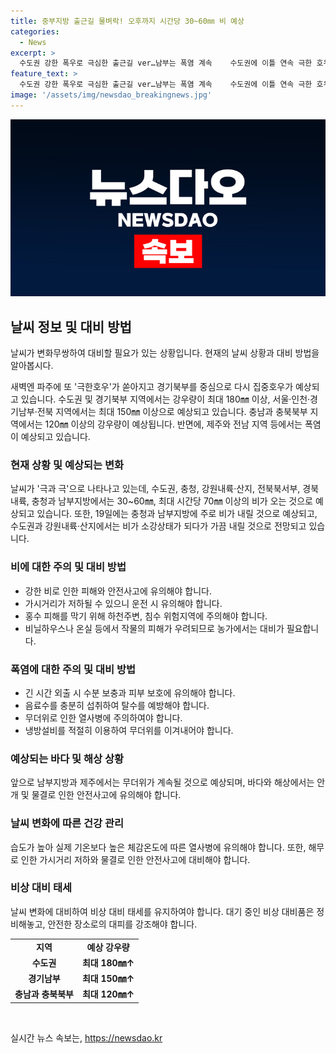 ```yaml
---
title: 중부지방 출근길 물벼락! 오후까지 시간당 30~60㎜ 비 예상
categories:
  - News
excerpt: >
  수도권 강한 폭우로 극심한 출근길 ver…남부는 폭염 계속    수도권에 이틀 연속 극한 호우가 몰아쳤다. 경기북부를 중심으로 17일에도 집중호우가 쏟아졌고, 18일에도 호우가 계속되면서 출근길은 큰 피해를 입었다. 경기 파주는 전날부터 이날 새벽까지 총 350.2mm의 폭우가 쏟아졌다. 현재는 호우가 경기남부와 충남북부로 옮겨져있지만, 남부지방은 계속해서 폭염이 예상되고 있다. 이번 장마로 인해 많은 비가 예상되므로 사람들은 피해와 강풍에 대비해야 할 것이다. 19일도 충청과 남부지방에 비가 계속되고, 그 외 지역은 가끔 비가 내리는 정도일 것으로 예상된다.
feature_text: >
  수도권 강한 폭우로 극심한 출근길 ver…남부는 폭염 계속    수도권에 이틀 연속 극한 호우가 몰아쳤다. 경기북부를 중심으로 17일에도 집중호우가 쏟아졌고, 18일에도 호우가 계속되면서 출근길은 큰 피해를 입었다. 경기 파주는 전날부터 이날 새벽까지 총 350.2mm의 폭우가 쏟아졌다. 현재는 호우가 경기남부와 충남북부로 옮겨져있지만, 남부지방은 계속해서 폭염이 예상되고 있다. 이번 장마로 인해 많은 비가 예상되므로 사람들은 피해와 강풍에 대비해야 할 것이다. 19일도 충청과 남부지방에 비가 계속되고, 그 외 지역은 가끔 비가 내리는 정도일 것으로 예상된다.
image: '/assets/img/newsdao_breakingnews.jpg'
---
```


<p><img src="/assets/img/newsdao_breakingnews.jpg" alt="koreaapp 속보" /></p>

<h2 data-ke-size="size26">날씨 정보 및 대비 방법</h2>

<p>날씨가 변화무쌍하여 대비할 필요가 있는 상황입니다. 현재의 날씨 상황과 대비 방법을 알아봅시다.</p>

<p data-ke-size="size16">새벽엔 파주에 또 '극한호우'가 쏟아지고 경기북부를 중심으로 다시 집중호우가 예상되고 있습니다. 수도권 및 경기북부 지역에서는 강우량이 최대 180㎜ 이상, 서울·인천·경기남부·전북 지역에서는 최대 150㎜ 이상으로 예상되고 있습니다. 충남과 충북북부 지역에서는 120㎜ 이상의 강우량이 예상됩니다. 반면에, 제주와 전남 지역 등에서는 폭염이 예상되고 있습니다.</p>

<h3 data-ke-size="size24">현재 상황 및 예상되는 변화</h3>

<p>날씨가 '극과 극'으로 나타나고 있는데, 수도권, 충청, 강원내륙·산지, 전북북서부, 경북내륙, 충청과 남부지방에서는 30~60㎜, 최대 시간당 70㎜ 이상의 비가 오는 것으로 예상되고 있습니다. 또한, 19일에는 충청과 남부지방에 주로 비가 내릴 것으로 예상되고, 수도권과 강원내륙·산지에서는 비가 소강상태가 되다가 가끔 내릴 것으로 전망되고 있습니다.</p>

<h3 data-ke-size="size24">비에 대한 주의 및 대비 방법</h3>

<ul>
  <li>강한 비로 인한 피해와 안전사고에 유의해야 합니다.</li>
  <li>가시거리가 저하될 수 있으니 운전 시 유의해야 합니다.</li>
  <li>홍수 피해를 막기 위해 하천주변, 침수 위험지역에 주의해야 합니다.</li>
  <li>비닐하우스나 온실 등에서 작물의 피해가 우려되므로 농가에서는 대비가 필요합니다.</li>
</ul>

<h3 data-ke-size="size24">폭염에 대한 주의 및 대비 방법</h3>

<ul>
  <li>긴 시간 외출 시 수분 보충과 피부 보호에 유의해야 합니다.</li>
  <li>음료수를 충분히 섭취하여 탈수를 예방해야 합니다.</li>
  <li>무더위로 인한 열사병에 주의하여야 합니다.</li>
  <li>냉방설비를 적절히 이용하여 무더위를 이겨내어야 합니다.</li>
</ul>

<h3 data-ke-size="size24">예상되는 바다 및 해상 상황</h3>

<p>앞으로 남부지방과 제주에서는 무더위가 계속될 것으로 예상되며, 바다와 해상에서는 안개 및 물결로 인한 안전사고에 유의해야 합니다.</p>

<h3 data-ke-size="size24">날씨 변화에 따른 건강 관리</h3>

<p data-ke-size="size16">습도가 높아 실제 기온보다 높은 체감온도에 따른 열사병에 유의해야 합니다. 또한, 해무로 인한 가시거리 저하와 물결로 인한 안전사고에 대비해야 합니다.</p>

<h3 data-ke-size="size24">비상 대비 태세</h3>

<p data-ke-size="size16">날씨 변화에 대비하여 비상 대비 태세를 유지하여야 합니다. 대기 중인 비상 대비품은 정비해놓고, 안전한 장소로의 대피를 강조해야 합니다.</p>

<table>
  <tr>
    <td style="text-align: center; height: 17px;"><b>지역</b></td>
    <td style="text-align: center; height: 17px;"><b>예상 강우량</b></td>
  </tr>
  <tr>
    <td style="text-align: center; height: 17px;"><b>수도권</b></td>
    <td style="text-align: center; height: 17px;"><b>최대 180㎜↑</b></td>
  </tr>
  <tr>
    <td style="text-align: center; height: 17px;"><b>경기남부</b></td>
    <td style="text-align: center; height: 17px;"><b>최대 150㎜↑</b></td>
  </tr>
  <tr>
    <td style="text-align: center; height: 17px;"><b>충남과 충북북부</b></td>
    <td style="text-align: center; height: 17px;"><b>최대 120㎜↑</b></td>
  </tr>
</table>

<p data-ke-size="size16">&nbsp;</p>
실시간 뉴스 속보는, <a href="https://newsdao.kr" rel="dofollow">https://newsdao.kr</a>


